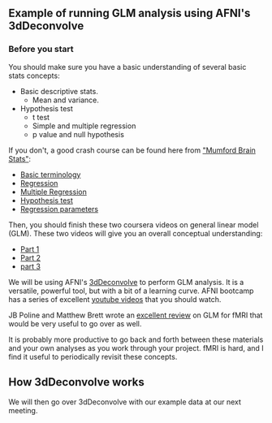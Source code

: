 ## Example of running GLM analysis using AFNI's 3dDeconvolve

### Before you start
You should make sure you have a basic understanding of several basic stats concepts:
- Basic descriptive stats.
  - Mean and variance.
- Hypothesis test
  - t test
  - Simple and multiple regression
  - p value and null hypothesis

If you don't, a good crash course can be found here from ["Mumford Brain Stats"](https://www.youtube.com/c/mumfordbrainstats/videos):
- [Basic terminology](https://youtu.be/apt8uAgtgdY)
- [Regression](https://www.youtube.com/watch?v=yLgPpmXVVbs)
- [Multiple Regression](https://www.youtube.com/watch?v=qdOG7YMolmA)
- [Hypothesis test](https://www.youtube.com/watch?v=ULeg3DH3g9w)
- [Regression parameters](https://www.youtube.com/watch?v=uClfe4pLrCo)

Then, you should finish these two coursera videos on general linear model (GLM). These two videos will give you an overall conceptual understanding:
- [Part 1](https://www.youtube.com/watch?v=GDkLQuV4he4)
- [Part 2](https://www.youtube.com/watch?v=OyLKMb9FNhg&t=18s)
- [part 3](https://www.youtube.com/watch?v=7MibM1ATai4&feature=emb_title)

We will be using AFNI's [3dDeconvolve](https://afni.nimh.nih.gov/pub/dist/doc/program_help/3dDeconvolve.html) to perform GLM analysis. It is a versatile, powerful tool, but with a bit of a learning curve. AFNI bootcamp has a series of excellent [youtube videos](https://www.youtube.com/watch?v=iZ7ci1Pw-_o&list=PL_CD549H9kgpLv7qW0cP03S-JBPHscg9i) that you should watch.

JB Poline and Matthew Brett wrote an [excellent review](https://www.sciencedirect.com/science/article/pii/S1053811912001607?casa_token=-gnykR5VTScAAAAA:5LmVepVWvvoG-Pphkx8A4Wz1uzZUrNwF_g2TDMIMjU2FMYycPTbIdpC_-uk36hyTyv49543lag) on GLM for fMRI that would be very useful to go over as well.

It is probably more productive to go back and forth between these materials and your own analyses as you work through your project. fMRI is hard, and I find it useful to periodically revisit these concepts.

## How 3dDeconvolve works
We will then go over 3dDeconvolve with our example data at our next meeting.
